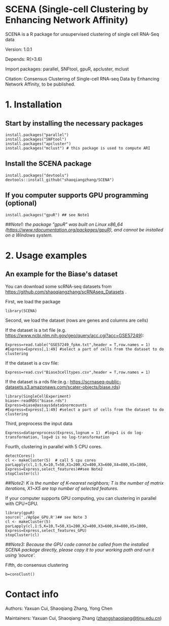 # SCENA (Single-cell Clustering by Enhancing Network Affinity)

SCENA is a R package for unsupervised clustering of single cell RNA-Seq data

Version: 1.0.1

Depends: R(>3.6)

Import packages: parallel, SNFtool, gpuR, apcluster, mclust

Citation: Consensus Clustering of Single-cell RNA-seq Data by Enhancing Network Affinity, to be published. 

# 1. Installation
##  Start by installing the necessary packages  
```
install.packages("parallel")
install.packages("SNFtool")
install.packages("apcluster")
install.packages("mclust") # this package is used to compute ARI
```
## Install the SCENA package
```
install.packages("devtools")
devtools::install_github("shaoqiangzhang/SCENA")
```
## If you computer supports GPU programming (optional)
```
install.packages("gpuR") ## see Note1 
```
*##Note1: the package "gpuR" was built on Linux x86_64 (https://www.rdocumentation.org/packages/gpuR), and cannot be installed on a Windows system.*

# 2. Usage examples
##  An example for the Biase's dataset
You can download some scRNA-seq datasets from https://github.com/shaoqiangzhang/scRNAseq_Datasets .

First, we load the package
```
library(SCENA)
```
Second, we load the dataset (rows are genes and columns are cells)

If the dataset is a txt file (e.g. https://www.ncbi.nlm.nih.gov/geo/query/acc.cgi?acc=GSE57249):
```
Express=read.table("GSE57249_fpkm.txt",header = T,row.names = 1)
#Express=Express[,1:49] #select a part of cells from the dataset to do clustering
```

If the dataset is a csv file:

```
Express=read.csv("Biase3celltypes.csv",header = T,row.names = 1)
```

If the dataset is a rds file:(e.g.: https://scrnaseq-public-datasets.s3.amazonaws.com/scater-objects/biase.rds)

```
library(SingleCellExperiment)
biase<-readRDS("biase.rds")
Express=biase@assays$data$normcounts
#Express=Express[,1:49] #select a part of cells from the dataset to do clustering
```
Third, preprocess the input data
```
Express=datapreprocess(Express,lognum = 1)  #log=1 is do log-transformation, log=0 is no log-transformation
```
Fourth, clustering in parallel with 5 CPU cores. 

```
detectCores()
cl <- makeCluster(5)  # call 5 cpu cores
parLapply(cl,1:5,K=10,T=50,X1=200,X2=400,X3=600,X4=800,X5=1000, Express=Express,select_features)##see Note2
stopCluster(cl)
```

*##Note2: K is the number of K-nearest neighbors; T is the number of matrix iterations, X1~X5 are top number of selected features.*

If your computer supports GPU computing, you can clustering in parallel with CPU+GPU.

```
library(gpuR)
source('./ApSpe_GPU.R')## see Note 3
cl <- makeCluster(5)
parLapply(cl,1:5,K=10,T=50,X1=200,X2=400,X3=600,X4=800,X5=1000, Express=Express,select_features_GPU)
stopCluster(cl)
```
*##Note3: Because the GPU code cannot be called from the installed SCENA package directly, please copy it to your working path and run it using ’source'.*

Fifth, do consensus clustering
```
b=consClust()
```



# Contact info
Authors: Yaxuan Cui, Shaoqiang Zhang, Yong Chen

Maintainers: Yaxuan Cui, Shaoqiang Zhang (zhangshaoqiang@tjnu.edu.cn)


